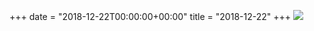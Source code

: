 +++
date = "2018-12-22T00:00:00+00:00"
title = "2018-12-22"
+++
<img class="img-fluid" src="/2018-12-22.jpg" />
